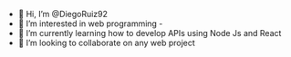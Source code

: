 - 👋 Hi, I’m @DiegoRuiz92
- 👀 I’m interested in web programming - 
- 🌱 I’m currently learning how to develop APIs using Node Js and React 
- 💞️ I’m looking to collaborate on any web project

<!---
DiegoRuiz92/DiegoRuiz92 is a ✨ special ✨ repository because its `README.md` (this file) appears on your GitHub profile.
You can click the Preview link to take a look at your changes.
--->

